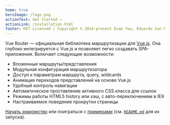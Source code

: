 ```yaml
---
home: true
heroImage: /logo.png
actionText: Get Started →
actionLink: /installation.html
footer: MIT Licensed | Copyright © 2014-present Evan You, Eduardo San Martin Morote
---
```


Vue Router — официальная библиотека маршрутизации для [Vue.js](https://ru.vuejs.org/). Она глубоко интегрируется с Vue.js и позволяет легко создавать SPA-приложения. Включает следующие возможности:

- Вложенные маршруты/представления
- Модульная конфигурация маршрутизатора
- Доступ к параметрам маршрута, query, wildcards
- Анимация переходов представлений на основе Vue.js
- Удобный контроль навигации
- Автоматическое проставление активного CSS класса для ссылок
- Режимы работы HTML5 history или хэш, с авто-переключением в IE9
- Настраиваемое поведение прокрутки страницы

[Начать знакомство](./guide/) или поиграться с [примерами](https://github.com/vuejs/vue-router/tree/dev/examples) (см. [`README.md`](https://github.com/vuejs/vue-router/) для их запуска).

<HomeSponsors />

